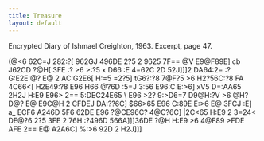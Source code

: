 ```yaml
---
title: Treasure
layout: default
---
```


Encrypted Diary of Ishmael Creighton, 1963. Excerpt, page 47.

(@<6 62C=J 282:?[ 962GJ 496DE 2?5 2 9625 7F== @V E9@F89E] cb J62CD ?@H[ 3FE :? >6 >:?5 x D66 :E 4=62C 2D 52J]]]2 DA64:2= :?G:E2E:@? E@ 2 AC:G2E6[ H:=5 =2?5]
tG6?:?8 7@F?5 >6 H2?56C:?8 FA 4C66<[ H2E49:?8 E96 H66 @?6D :5=J 3:56 E96:C E:>6] xV5 D=:AA65 2H2J H:E9 E96> 2== 5:DEC24E65 \\ E96 >2? 9:>D6=7 D9@H:?V >6 @H? D@? E@ E9C@H 2 CFDEJ DA:??6C] $66>65 E96 C:89E E:>6 E@ 3FCJ :E] a_ ECF6 A246D 5F6 62DE E96 ?@CE96C? 4@C?6C] |2C<65 H:E9 2 3=24< DE@?6 2?5 3FE 2 76H :?496D 566A]]]36DE ?@H H:E9 >6 4@F89 >FDE AFE 2== E@ A2A6C] %:>6 92D 2 H2J]]]
